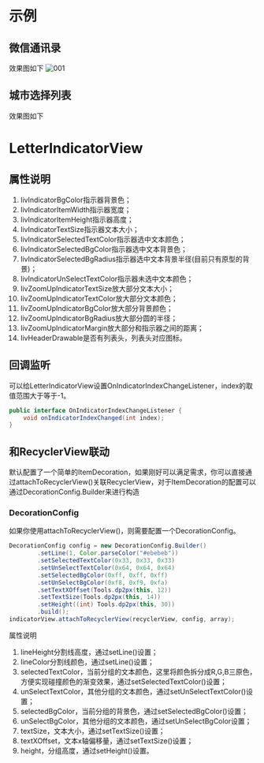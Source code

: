 # 示例
## 微信通讯录
效果图如下
![001](images/001.gif)
## 城市选择列表
效果图如下
# LetterIndicatorView
## 属性说明
1. livIndicatorBgColor指示器背景色；
2. livIndicatorItemWidth指示器宽度；
3. livIndicatorItemHeight指示器高度；
4. livIndicatorTextSize指示器文本大小；
5. livIndicatorSelectedTextColor指示器选中文本颜色；
6. livIndicatorSelectedBgColor指示器选中文本背景色；
7. livIndicatorSelectedBgRadius指示器选中文本背景半径(目前只有原型的背景)；
8. livIndicatorUnSelectTextColor指示器未选中文本颜色；
9. livZoomUpIndicatorTextSize放大部分文本大小；
10. livZoomUpIndicatorTextColor放大部分文本颜色；
11. livZoomUpIndicatorBgColor放大部分背景颜色；
12. livZoomUpIndicatorBgRadius放大部分圆的半径；
13. livZoomUpIndicatorMargin放大部分和指示器之间的距离；
14. livHeaderDrawable是否有列表头，列表头对应图标。

## 回调监听
可以给LetterIndicatorView设置OnIndicatorIndexChangeListener，index的取值范围大于等于-1。
```java
public interface OnIndicatorIndexChangeListener {
    void onIndicatorIndexChanged(int index);
}
```
## 和RecyclerView联动
默认配置了一个简单的ItemDecoration，如果刚好可以满足需求，你可以直接通过attachToRecyclerView()关联RecyclerView，对于ItemDecoration的配置可以通过DecorationConfig.Builder来进行构造
### DecorationConfig
如果你使用attachToRecyclerView()，则需要配置一个DecorationConfig。
```java
DecorationConfig config = new DecorationConfig.Builder()
        .setLine(1, Color.parseColor("#ebebeb"))
        .setSelectedTextColor(0x33, 0x33, 0x33)
        .setUnSelectTextColor(0x64, 0x64, 0x64)
        .setSelectedBgColor(0xff, 0xff, 0xff)
        .setUnSelectBgColor(0xf8, 0xf9, 0xfa)
        .setTextXOffset(Tools.dp2px(this, 12))
        .setTextSize(Tools.dp2px(this, 14))
        .setHeight((int) Tools.dp2px(this, 30))
        .build();
indicatorView.attachToRecyclerView(recyclerView, config, array);
```

属性说明
1. lineHeight分割线高度，通过setLine()设置；
2. lineColor分割线颜色，通过setLine()设置；
3. selectedTextColor，当前分组的文本颜色，这里将颜色拆分成R,G,B三原色，方便实现碰撞颜色的渐变效果，通过setSelectedTextColor()设置；
4. unSelectTextColor，其他分组的文本颜色，通过setUnSelectTextColor()设置；
5. selectedBgColor，当前分组的背景色，通过setSelectedBgColor()设置；
6. unSelectBgColor，其他分组的文本颜色，通过setUnSelectBgColor设置；
7. textSize，文本大小，通过setTextSize()设置；
8. textXOffset，文本x轴偏移量，通过setTextSize()设置；
9. height，分组高度，通过setHeight()设置。
